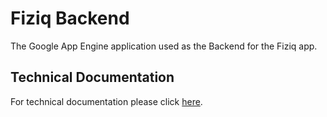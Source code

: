 # Fiziq Backend

The Google App Engine application used as the Backend for the Fiziq app.

## Technical Documentation
For technical documentation please click [here](doc/README.md).
